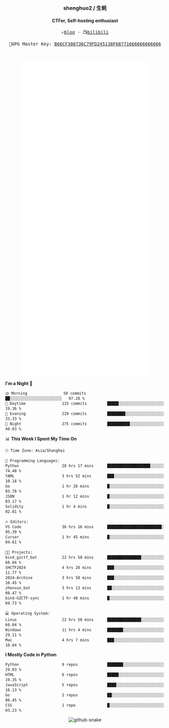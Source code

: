 <h3 align="center"> shenghuo2 / 生蚝 </h3>
<h4 align="center" >CTFer, Self-hosting enthusiast</h3>


<p align="center">
  <samp>
    ✍️<a href="https://blog.shenghuo2.top/">blog</a> -
    📺<a href="https://space.bilibili.com/85894935">bilibili</a>
  </samp>
</p>
<p align="center">
  <samp>
     🔐GPG Master Key: <a align="center" href="https://github.com/shenghuo2.gpg">B66CF308736C79FD245138F68771666666666666</a>
  </samp>
</p>
<br>
<p align="center">
  <a href="https://github.com/shenghuo2">
    <img width="400" align="top" src="https://github.com/shenghuo2/shenghuo2/blob/main/metrics.left.svg" />
  </a>
  <a href="https://github.com/shenghuo2">
    <img width="400" align="top" src="https://github.com/shenghuo2/shenghuo2/blob/main/metrics.right.svg" />
  </a>
</p>


<!--START_SECTION:waka-->
**I'm a Night 🦉** 

```text
🌞 Morning                50 commits          ██░░░░░░░░░░░░░░░░░░░░░░░   07.28 % 
🌆 Daytime                133 commits         █████░░░░░░░░░░░░░░░░░░░░   19.36 % 
🌃 Evening                229 commits         ████████░░░░░░░░░░░░░░░░░   33.33 % 
🌙 Night                  275 commits         ██████████░░░░░░░░░░░░░░░   40.03 % 
```


📊 **This Week I Spent My Time On** 

```text
🕑︎ Time Zone: Asia/Shanghai

💬 Programming Languages: 
Python                   28 hrs 17 mins      ███████████████████░░░░░░   74.40 % 
YAML                     3 hrs 52 mins       ███░░░░░░░░░░░░░░░░░░░░░░   10.18 % 
Go                       1 hr 26 mins        █░░░░░░░░░░░░░░░░░░░░░░░░   03.78 % 
JSON                     1 hr 12 mins        █░░░░░░░░░░░░░░░░░░░░░░░░   03.17 % 
Solidity                 1 hr 4 mins         █░░░░░░░░░░░░░░░░░░░░░░░░   02.81 % 

🔥 Editors: 
VS Code                  36 hrs 16 mins      ████████████████████████░   95.39 % 
Cursor                   1 hr 45 mins        █░░░░░░░░░░░░░░░░░░░░░░░░   04.61 % 

🐱‍💻 Projects: 
bind_gzctf_bot           22 hrs 50 mins      ███████████████░░░░░░░░░░   60.04 % 
SHCTF2024                4 hrs 28 mins       ███░░░░░░░░░░░░░░░░░░░░░░   11.77 % 
2024-Archive             3 hrs 58 mins       ███░░░░░░░░░░░░░░░░░░░░░░   10.45 % 
zhenxun_bot              3 hrs 13 mins       ██░░░░░░░░░░░░░░░░░░░░░░░   08.47 % 
bind-GZCTF-sync          1 hr 48 mins        █░░░░░░░░░░░░░░░░░░░░░░░░   04.73 % 

💻 Operating System: 
Linux                    22 hrs 50 mins      ███████████████░░░░░░░░░░   60.04 % 
Windows                  11 hrs 4 mins       ███████░░░░░░░░░░░░░░░░░░   29.11 % 
Mac                      4 hrs 7 mins        ███░░░░░░░░░░░░░░░░░░░░░░   10.84 % 
```

**I Mostly Code in Python** 

```text
Python                   9 repos             ███████░░░░░░░░░░░░░░░░░░   29.03 % 
HTML                     6 repos             █████░░░░░░░░░░░░░░░░░░░░   19.35 % 
JavaScript               5 repos             ████░░░░░░░░░░░░░░░░░░░░░   16.13 % 
Go                       2 repos             ██░░░░░░░░░░░░░░░░░░░░░░░   06.45 % 
CSS                      1 repo              █░░░░░░░░░░░░░░░░░░░░░░░░   03.23 % 
```




<!--END_SECTION:waka-->


<div align="center">
  <picture>
    <source media="(prefers-color-scheme: dark)" srcset="https://gist.githubusercontent.com/shenghuo2/bfce20b14ab0484cef03bae6e60e0b3a/raw/github-snake-dark.svg" />
    <source media="(prefers-color-scheme: light)" srcset="https://gist.githubusercontent.com/shenghuo2/bfce20b14ab0484cef03bae6e60e0b3a/raw/github-snake.svg" />
    <img alt="github-snake" src="https://gist.githubusercontent.com/shenghuo2/bfce20b14ab0484cef03bae6e60e0b3a/raw/github-snake.svg" />
  </picture>
</div>

<!--
**shenghuo2/shenghuo2** is a ✨ _special_ ✨ repository because its `README.md` (this file) appears on your GitHub profile.

Here are some ideas to get you started:

- 🔭 I’m currently working on ...
- 🌱 I’m currently learning ...
- 👯 I’m looking to collaborate on ...
- 🤔 I’m looking for help with ...
- 💬 Ask me about ...
- 📫 How to reach me: ...
- 😄 Pronouns: ...
- ⚡ Fun fact: ...
-->
